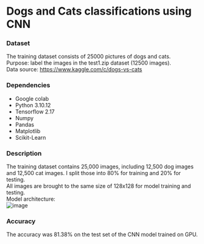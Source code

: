 # Dogs and Cats classifications using CNN
### Dataset
The training dataset consists of 25000 pictures of dogs and cats. \
Purpose: label the images in the test1.zip dataset (12500 images). \
Data source: https://www.kaggle.com/c/dogs-vs-cats

### Dependencies
- Google colab
- Python 3.10.12
- Tensorflow 2.17
- Numpy
- Pandas
- Matplotlib
- Scikit-Learn

### Description
The training dataset contains 25,000 images, including 12,500 dog images and 12,500 cat images. I split those into 80% for training and 20% for testing. \
All images are brought to the same size of 128x128 for model training and testing. \
Model architecture: \
![image](https://github.com/user-attachments/assets/f9f2beb1-fb3c-46a9-b75f-a78cd1eede00)

### Accuracy
The accuracy was 81.38% on the test set of the CNN model trained on GPU.
